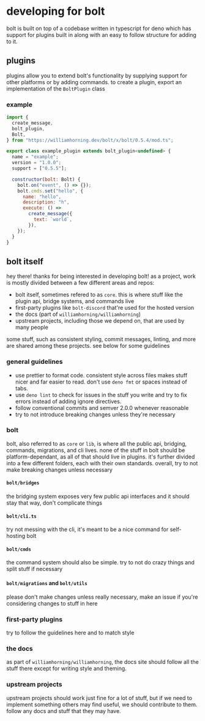 # developing for bolt

bolt is built on top of a codebase written in typescript for deno which has support
for plugins built in along with an easy to follow structure for adding to it.

## plugins

plugins allow you to extend bolt's functionality by supplying support for
other platforms or by adding commands. to create a plugin, export
an implementation of the `BoltPlugin` class

### example

```js
import {
  create_message,
  bolt_plugin,
  Bolt,
} from "https://williamhorning.dev/bolt/x/bolt/0.5.4/mod.ts";

export class example_plugin extends bolt_plugin<undefined> {
  name = "example";
  version = "1.0.0";
  support = ["0.5.5"];

  constructor(bolt: Bolt) {
    bolt.on("event", () => {});
    bolt.cmds.set("hello", {
      name: "hello",
      description: "h",
      execute: () =>
        create_message({
          text: `world`,
        }),
    });
  }
}
```

## bolt itself

hey there! thanks for being interested in developing bolt! as a project, work is
mostly divided between a few different areas and repos:

- bolt itself, sometimes refered to as `core`. this is where stuff like the
  plugin api, bridge systems, and commands live
- first-party plugins like `bolt-discord` that're used for the hosted version
- the docs (part of `williamhorning/williamhorning`)
- upstream projects, including those we depend on, that are used by many people

some stuff, such as consistent styling, commit messages, linting, and
more are shared among these projects. see below for some guidelines

### general guidelines

- use prettier to format code. consistent style across files makes stuff nicer
  and far easier to read. don't use `deno fmt` or spaces instead of tabs.
- use `deno lint` to check for issues in the stuff you write and try to fix errors
  instead of adding ignore directives.
- follow conventional commits and semver 2.0.0 whenever reasonable
- try to not introduce breaking changes unless they're necessary

### bolt

bolt, also referred to as `core` or `lib`, is where all the public api,
bridging, commands, migrations, and cli lives. none of the stuff in bolt should
be platform-dependant, as all of that should live in plugins. it's further divided
into a few different folders, each with their own standards. overall, try to not
make breaking changes unless necessary

#### `bolt/bridges`

the bridging system exposes very few public api interfaces and it should stay that
way, don't complicate things

#### `bolt/cli.ts`

try not messing with the cli, it's meant to be a nice command for self-hosting bolt

#### `bolt/cmds`

the command system should also be simple. try to not do crazy things and split stuff
if necessary

#### `bolt/migrations` and `bolt/utils`

please don't make changes unless really necessary, make an issue if you're considering
changes to stuff in here

### first-party plugins

try to follow the guidelines here and to match style

### the docs

as part of `williamhorning/williamhorning`, the docs site should follow all the stuff
there except for writing style and theming.

### upstream projects

upstream projects should work just fine for a lot of stuff, but if we need to implement
something others may find useful, we should contribute to them. follow any docs and stuff
that they may have.
